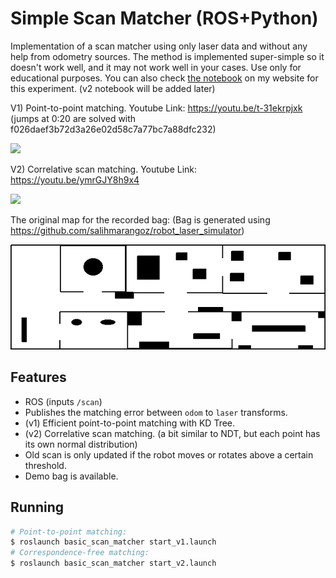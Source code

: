 # Simple Scan Matcher (ROS+Python)

Implementation of a scan matcher using only laser data and without any help from odometry sources. The method is implemented super-simple so it doesn't work well, and it may not work well in your cases. Use only for educational purposes. You can also check [the notebook](https://salihmarangoz.github.io/blog/2D-Scan-Matcher/) on my website for this experiment. (v2 notebook will be added later)

V1) Point-to-point matching. Youtube Link: https://youtu.be/t-31ekrpjxk (jumps at 0:20 are solved with f026daef3b72d3a26e02d58c7a77bc7a88dfc232)

[![](https://img.youtube.com/vi/t-31ekrpjxk/0.jpg)](https://youtu.be/t-31ekrpjxk)

V2) Correlative scan matching. Youtube Link: https://youtu.be/ymrGJY8h9x4

[![](https://img.youtube.com/vi/ymrGJY8h9x4/0.jpg)](https://youtu.be/ymrGJY8h9x4)

The original map for the recorded bag: (Bag is generated using https://github.com/salihmarangoz/robot_laser_simulator)

![](map.png)

## Features

- ROS (inputs `/scan`)
- Publishes the matching error between `odom` to `laser` transforms.
- (v1) Efficient point-to-point matching with KD Tree.
- (v2) Correlative scan matching. (a bit similar to NDT, but each point has its own normal distribution)
- Old scan is only updated if the robot moves or rotates above a certain threshold.
- Demo bag is available.

## Running

```bash
# Point-to-point matching:
$ roslaunch basic_scan_matcher start_v1.launch
# Correspondence-free matching:
$ roslaunch basic_scan_matcher start_v2.launch
```

